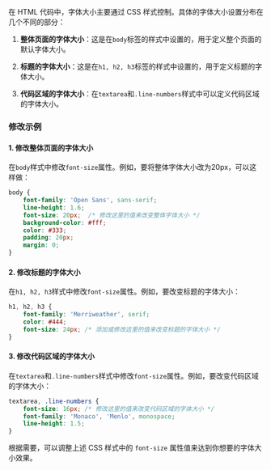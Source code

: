 在 HTML 代码中，字体大小主要通过 CSS 样式控制。具体的字体大小设置分布在几个不同的部分：

1. **整体页面的字体大小**：这是在`body`标签的样式中设置的，用于定义整个页面的默认字体大小。

2. **标题的字体大小**：这是在`h1, h2, h3`标签的样式中设置的，用于定义标题的字体大小。

3. **代码区域的字体大小**：在`textarea`和`.line-numbers`样式中可以定义代码区域的字体大小。

### 修改示例

#### 1. 修改整体页面的字体大小

在`body`样式中修改`font-size`属性。例如，要将整体字体大小改为20px，可以这样做：

```css
body {
    font-family: 'Open Sans', sans-serif;
    line-height: 1.6;
    font-size: 20px;  /* 修改这里的值来改变整体字体大小 */
    background-color: #fff;
    color: #333;
    padding: 20px;
    margin: 0;
}
```

#### 2. 修改标题的字体大小

在`h1, h2, h3`样式中修改`font-size`属性。例如，要改变标题的字体大小：

```css
h1, h2, h3 {
    font-family: 'Merriweather', serif;
    color: #444;
    font-size: 24px; /* 添加或修改这里的值来改变标题的字体大小 */
}
```

#### 3. 修改代码区域的字体大小

在`textarea`和`.line-numbers`样式中修改`font-size`属性。例如，要改变代码区域的字体大小：

```css
textarea, .line-numbers {
    font-size: 16px; /* 修改这里的值来改变代码区域的字体大小 */
    font-family: 'Monaco', 'Menlo', monospace;
    line-height: 1.5;
}
```

根据需要，可以调整上述 CSS 样式中的 `font-size` 属性值来达到你想要的字体大小效果。